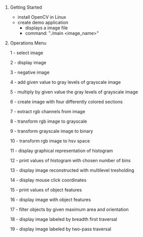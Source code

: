 1. Getting Started
	- install OpenCV in Linux
	- create demo application
		- displays a image file
		- command: "./main <image_name>"

2. Operations Menu

	1 - select image

	2 - display image

	3 - negative image

	4 - add given value to gray levels of grayscale image

	5 - multiply by given value the gray levels of grayscale image

	6 - create image with four differently colored sections

	7 - extract rgb channels from image

	8 - transform rgb image to grayscale

	9 - transform grayscale image to binary

	10 - transform rgb image to hsv space

	11 - display graphical representation of histogram

	12 - print values of histogram with chosen number of bins

	13 - display image reconstructed with multilevel tresholding

	14 - display mouse click coordinates

	15 - print values of object features

	16 - display image with object features

	17 - filter objects by given maximum area and orientation

	18 - display image labeled by breadth first traversal

	19 - display image labeled by two-pass traversal
